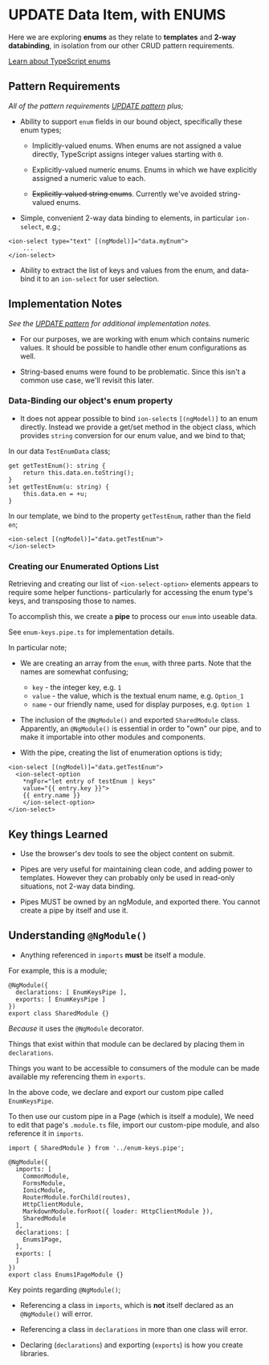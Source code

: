 


# UPDATE Data Item, with ENUMS

Here we are exploring **enums** as they relate to **templates** and **2-way databinding**,
in isolation from our other CRUD pattern requirements.

[Learn about TypeScript enums](https://www.typescriptlang.org/docs/handbook/enums.html)

## Pattern Requirements

*All of the pattern requirements
[UPDATE pattern](/tabs/update)
plus;*

+ Ability to support `enum` fields in our bound object, specifically these enum types;

    + Implicitly-valued enums.
When enums are not assigned a value directly, TypeScript assigns integer values starting with `0`.

    + Explicitly-valued numeric enums.
Enums in which we have explicitly assigned a numeric value to each.

    + ~~Explicitly-valued string enums~~.
Currently we've avoided string-valued enums.

+ Simple, convenient 2-way data binding to elements, in particular `ion-select`, e.g.;

```angular
<ion-select type="text" [(ngModel)]="data.myEnum">
    ...
</ion-select>
```

+ Ability to extract the list of keys and values from the enum, and data-bind it to an `ion-select` for user selection.


## Implementation Notes

*See the 
[UPDATE pattern](/tabs/update)
for additional implementation notes.*

+ For our purposes, we are working with enum which contains numeric values. It should be possible to handle other enum configurations as well.

+ String-based enums were found to be problematic.  Since this isn't a common use case, we'll revisit this later.

### Data-Binding our object's enum property

+ It does not appear possible to bind `ion-select`s `[(ngModel)]` to an enum directly. Instead we provide a get/set method in the object class, which provides `string` conversion for our enum value, and we bind to that;

In our data `TestEnumData` class;

```
get getTestEnum(): string {
    return this.data.en.toString();
}
set getTestEnum(u: string) {
    this.data.en = +u;
}
```

In our template, we bind to the property `getTestEnum`, rather than the field `en`;

```
<ion-select [(ngModel)]="data.getTestEnum"> 
</ion-select>
```

### Creating our Enumerated Options List

Retrieving and creating our list of `<ion-select-option>` elements appears to require some helper functions- particularly for accessing the enum type's keys, and transposing those to names. 

To accomplish this, we create a **pipe** to process our `enum` into useable data.

See `enum-keys.pipe.ts` for implementation details.

In particular note;

+ We are creating an array from the `enum`, with three parts. 
Note that the names are somewhat confusing;

    + `key` - the integer key, e.g. `1`
    + `value` - the value, which is the textual enum name, e.g. `Option_1`
    + `name` - our friendly name, used for display purposes, e.g. `Option 1`

+ The inclusion of the `@NgModule()` and exported `SharedModule` class.  
Apparently, an `@NgModule()` is essential in order to "own" our pipe, and to make it importable into other modules and components.

+ With the pipe, creating the list of enumeration options is tidy;  

```
<ion-select [(ngModel)]="data.getTestEnum"> 
  <ion-select-option 
    *ngFor="let entry of testEnum | keys" 
    value="{{ entry.key }}">
    {{ entry.name }}
    </ion-select-option>
</ion-select>
```


## Key things Learned

+ Use the browser's dev tools to see the object content on submit.

+ Pipes are very useful for maintaining clean code, and adding power to templates.
However they can probably only be used in read-only situations, not 2-way data binding.

+ Pipes MUST be owned by an ngModule, and exported there.  You cannot create a pipe by itself and use it.

## Understanding `@NgModule()`

+ Anything referenced in `imports` **must** be itself a module.

For example, this is a module;

```
@NgModule({
  declarations: [ EnumKeysPipe ],
  exports: [ EnumKeysPipe ]
})
export class SharedModule {}
```

*Because* it uses the `@NgModule` decorator. 

Things that exist within that module can be declared
by placing them in `declarations`.

Things you want to be accessible to consumers of the module can be
made available my referencing them in `exports`.

In the above code, we declare and export our custom pipe called `EnumKeysPipe`. 

To then use our custom pipe in a Page (which is itself a module),
We need to edit that page's `.module.ts` file, import our custom-pipe module,
and also reference it in `imports`. 

```
import { SharedModule } from '../enum-keys.pipe';

@NgModule({
  imports: [
    CommonModule,
    FormsModule,
    IonicModule,
    RouterModule.forChild(routes),
    HttpClientModule,
    MarkdownModule.forRoot({ loader: HttpClientModule }),
    SharedModule
  ],
  declarations: [
    Enums1Page,
  ],
  exports: [
  ]
})
export class Enums1PageModule {}
```

Key points regarding `@NgModule()`;

+ Referencing a class in `imports`, which is **not** itself declared as an `@NgModule()` will error.

+ Referencing a class in `declarations` in more than one class will error. 

+ Declaring (`declarations`) and exporting (`exports`) is how you create libraries. 